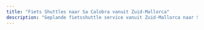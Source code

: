 ```yaml
---
title: "Fiets Shuttles naar Sa Calobra vanuit Zuid-Mallorca"
description: "Geplande fietsshuttle service vanuit Zuid-Mallorca naar Sa Calobra. Rijd één kant, shuttle terug."
---
```


<!-- Content will be added later -->
